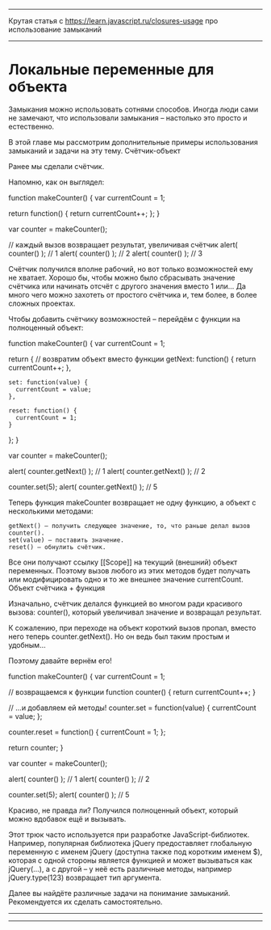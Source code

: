 ***
Крутая статья с https://learn.javascript.ru/closures-usage про использование замыканий
***

Локальные переменные для объекта
================================
Замыкания можно использовать сотнями способов. Иногда люди сами не замечают, что использовали замыкания – настолько это просто и естественно.

В этой главе мы рассмотрим дополнительные примеры использования замыканий и задачи на эту тему.
Счётчик-объект

Ранее мы сделали счётчик.

Напомню, как он выглядел:

function makeCounter() {
  var currentCount = 1;

  return function() {
    return currentCount++;
  };
}

var counter = makeCounter();

// каждый вызов возвращает результат, увеличивая счётчик
alert( counter() ); // 1
alert( counter() ); // 2
alert( counter() ); // 3

Счётчик получился вполне рабочий, но вот только возможностей ему не хватает. Хорошо бы, чтобы можно было сбрасывать значение счётчика или начинать отсчёт с другого значения вместо 1 или… Да много чего можно захотеть от простого счётчика и, тем более, в более сложных проектах.

Чтобы добавить счётчику возможностей – перейдём с функции на полноценный объект:

function makeCounter() {
  var currentCount = 1;

  return { // возвратим объект вместо функции
    getNext: function() {
      return currentCount++;
    },

    set: function(value) {
      currentCount = value;
    },

    reset: function() {
      currentCount = 1;
    }
  };
}

var counter = makeCounter();

alert( counter.getNext() ); // 1
alert( counter.getNext() ); // 2

counter.set(5);
alert( counter.getNext() ); // 5

Теперь функция makeCounter возвращает не одну функцию, а объект с несколькими методами:

    getNext() – получить следующее значение, то, что раньше делал вызов counter().
    set(value) – поставить значение.
    reset() – обнулить счётчик.

Все они получают ссылку [[Scope]] на текущий (внешний) объект переменных. Поэтому вызов любого из этих методов будет получать или модифицировать одно и то же внешнее значение currentCount.
Объект счётчика + функция

Изначально, счётчик делался функцией во многом ради красивого вызова: counter(), который увеличивал значение и возвращал результат.

К сожалению, при переходе на объект короткий вызов пропал, вместо него теперь counter.getNext(). Но он ведь был таким простым и удобным…

Поэтому давайте вернём его!

function makeCounter() {
  var currentCount = 1;

  // возвращаемся к функции
  function counter() {
      return currentCount++;
    }

  // ...и добавляем ей методы!
  counter.set = function(value) {
    currentCount = value;
  };

  counter.reset = function() {
    currentCount = 1;
  };

  return counter;
}

var counter = makeCounter();

alert( counter() ); // 1
alert( counter() ); // 2

counter.set(5);
alert( counter() ); // 5

Красиво, не правда ли? Получился полноценный объект, который можно вдобавок ещё и вызывать.

Этот трюк часто используется при разработке JavaScript-библиотек. Например, популярная библиотека jQuery предоставляет глобальную переменную с именем jQuery (доступна также под коротким именем $), которая с одной стороны является функцией и может вызываться как jQuery(...), а с другой – у неё есть различные методы, например jQuery.type(123) возвращает тип аргумента.

Далее вы найдёте различные задачи на понимание замыканий. Рекомендуется их сделать самостоятельно.

***

***